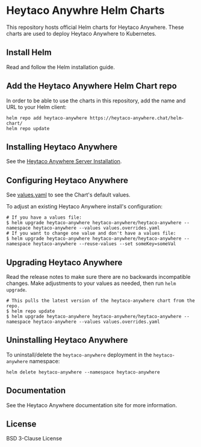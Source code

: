 # Heytaco Anywhre Helm Charts

This repository hosts official Helm charts for Heytaco Anywhere. These charts are used to deploy Heytaco Anywhere to Kubernetes.

## Install Helm

Read and follow the Helm installation guide.

## Add the Heytaco Anywhere Helm Chart repo

In order to be able to use the charts in this repository, add the name and URL to your Helm client:

```
helm repo add heytaco-anywhere https://heytaco-anywhere.chat/helm-chart/
helm repo update
```

## Installing Heytaco Anywhere

See the [Heytaco Anywhere Server Installation](./docs/install.md).

## Configuring Heytaco Anywhere

See [values.yaml](./charts/heytaco-anywhere/values.yaml) to see the Chart's default values. 

To adjust an existing Heytaco Anywhere install's configuration:

```console
# If you have a values file:
$ helm upgrade heytaco-anywhere heytaco-anywhere/heytaco-anywhere --namespace heytaco-anywhere --values values.overrides.yaml
# If you want to change one value and don't have a values file:
$ helm upgrade heytaco-anywhere heytaco-anywhere/heytaco-anywhere --namespace heytaco-anywhere --reuse-values --set someKey=someVal
```

## Upgrading Heytaco Anywhere

Read the release notes to make sure there are no backwards incompatible changes.  Make adjustments to your values as needed, then run `helm upgrade`.


```console
# This pulls the latest version of the heytaco-anywhere chart from the repo.
$ helm repo update
$ helm upgrade heytaco-anywhere heytaco-anywhere/heytaco-anywhere --namespace heytaco-anywhere --values values.overrides.yaml
```

## Uninstalling Heytaco Anywhere

To uninstall/delete the `heytaco-anywhere` deployment in the `heytaco-anywhere` namespace:

```console
helm delete heytaco-anywhere --namespace heytaco-anywhere
```

## Documentation

See the Heytaco Anywhere documentation site for more information.

## License

BSD 3-Clause License
